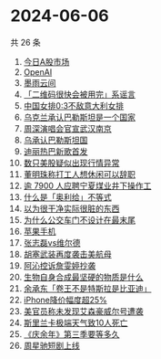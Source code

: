 # 2024-06-06

共 26 条

<!-- BEGIN -->
<!-- 最后更新时间 Thu Jun 06 2024 19:07:23 GMT+0800 (China Standard Time) -->

1. [今日A股市场](https://www.zhihu.com/search?q=%E4%BB%8A%E6%97%A5A%E8%82%A1%E5%B8%82%E5%9C%BA)
1. [OpenAI](https://www.zhihu.com/search?q=OpenAI)
1. [墨雨云间](https://www.zhihu.com/search?q=%E5%A2%A8%E9%9B%A8%E4%BA%91%E9%97%B4)
1. [「二维码很快会被用完」系谣言](https://www.zhihu.com/search?q=%E3%80%8C%E4%BA%8C%E7%BB%B4%E7%A0%81%E5%BE%88%E5%BF%AB%E4%BC%9A%E8%A2%AB%E7%94%A8%E5%AE%8C%E3%80%8D%E7%B3%BB%E8%B0%A3%E8%A8%80)
1. [中国女排0:3不敌意大利女排](https://www.zhihu.com/search?q=%E4%B8%AD%E5%9B%BD%E5%A5%B3%E6%8E%920%3A3%E4%B8%8D%E6%95%8C%E6%84%8F%E5%A4%A7%E5%88%A9%E5%A5%B3%E6%8E%92)
1. [乌克兰承认巴勒斯坦是一个国家](https://www.zhihu.com/search?q=%E4%B9%8C%E5%85%8B%E5%85%B0%E6%89%BF%E8%AE%A4%E5%B7%B4%E5%8B%92%E6%96%AF%E5%9D%A6%E6%98%AF%E4%B8%80%E4%B8%AA%E5%9B%BD%E5%AE%B6)
1. [周深演唱会官宣武汉南京](https://www.zhihu.com/search?q=%E5%91%A8%E6%B7%B1%E6%BC%94%E5%94%B1%E4%BC%9A%E5%AE%98%E5%AE%A3%E6%AD%A6%E6%B1%89%E5%8D%97%E4%BA%AC)
1. [乌承认巴勒斯坦国](https://www.zhihu.com/search?q=%E4%B9%8C%E6%89%BF%E8%AE%A4%E5%B7%B4%E5%8B%92%E6%96%AF%E5%9D%A6%E5%9B%BD)
1. [迪丽热巴新歌首发](https://www.zhihu.com/search?q=%E8%BF%AA%E4%B8%BD%E7%83%AD%E5%B7%B4%E6%96%B0%E6%AD%8C%E9%A6%96%E5%8F%91)
1. [数只美股疑似出现行情异常](https://www.zhihu.com/search?q=%E6%95%B0%E5%8F%AA%E7%BE%8E%E8%82%A1%E7%96%91%E4%BC%BC%E5%87%BA%E7%8E%B0%E8%A1%8C%E6%83%85%E5%BC%82%E5%B8%B8)
1. [董明珠称打工人想休闲可以辞职](https://www.zhihu.com/search?q=%E8%91%A3%E6%98%8E%E7%8F%A0%E7%A7%B0%E6%89%93%E5%B7%A5%E4%BA%BA%E6%83%B3%E4%BC%91%E9%97%B2%E5%8F%AF%E4%BB%A5%E8%BE%9E%E8%81%8C)
1. [逾 7900 人应聘宁夏煤业井下操作工](https://www.zhihu.com/search?q=%E9%80%BE%207900%20%E4%BA%BA%E5%BA%94%E8%81%98%E5%AE%81%E5%A4%8F%E7%85%A4%E4%B8%9A%E4%BA%95%E4%B8%8B%E6%93%8D%E4%BD%9C%E5%B7%A5)
1. [什么是「奥利给」不等式](https://www.zhihu.com/search?q=%E4%BB%80%E4%B9%88%E6%98%AF%E3%80%8C%E5%A5%A5%E5%88%A9%E7%BB%99%E3%80%8D%E4%B8%8D%E7%AD%89%E5%BC%8F)
1. [以为很干净实际很脏的东西](https://www.zhihu.com/search?q=%E4%BB%A5%E4%B8%BA%E5%BE%88%E5%B9%B2%E5%87%80%E5%AE%9E%E9%99%85%E5%BE%88%E8%84%8F%E7%9A%84%E4%B8%9C%E8%A5%BF)
1. [为什么公交车门不设计在最末尾](https://www.zhihu.com/search?q=%E4%B8%BA%E4%BB%80%E4%B9%88%E5%85%AC%E4%BA%A4%E8%BD%A6%E9%97%A8%E4%B8%8D%E8%AE%BE%E8%AE%A1%E5%9C%A8%E6%9C%80%E6%9C%AB%E5%B0%BE)
1. [苹果手机](https://www.zhihu.com/search?q=%E8%8B%B9%E6%9E%9C%E6%89%8B%E6%9C%BA)
1. [张志磊vs维尔德](https://www.zhihu.com/search?q=%E5%BC%A0%E5%BF%97%E7%A3%8Avs%E7%BB%B4%E5%B0%94%E5%BE%B7)
1. [胡塞武装再度袭击美航母](https://www.zhihu.com/search?q=%E8%83%A1%E5%A1%9E%E6%AD%A6%E8%A3%85%E5%86%8D%E5%BA%A6%E8%A2%AD%E5%87%BB%E7%BE%8E%E8%88%AA%E6%AF%8D)
1. [阿沁控诉詹雯婷抄袭](https://www.zhihu.com/search?q=%E9%98%BF%E6%B2%81%E6%8E%A7%E8%AF%89%E8%A9%B9%E9%9B%AF%E5%A9%B7%E6%8A%84%E8%A2%AD)
1. [生物自身合成最坚硬的物质是什么](https://www.zhihu.com/search?q=%E7%94%9F%E7%89%A9%E8%87%AA%E8%BA%AB%E5%90%88%E6%88%90%E6%9C%80%E5%9D%9A%E7%A1%AC%E7%9A%84%E7%89%A9%E8%B4%A8%E6%98%AF%E4%BB%80%E4%B9%88)
1. [余承东「卷王不是特斯拉是比亚迪」](https://www.zhihu.com/search?q=%E4%BD%99%E6%89%BF%E4%B8%9C%E3%80%8C%E5%8D%B7%E7%8E%8B%E4%B8%8D%E6%98%AF%E7%89%B9%E6%96%AF%E6%8B%89%E6%98%AF%E6%AF%94%E4%BA%9A%E8%BF%AA%E3%80%8D)
1. [iPhone降价幅度超25%](https://www.zhihu.com/search?q=iPhone%E9%99%8D%E4%BB%B7%E5%B9%85%E5%BA%A6%E8%B6%8525%25)
1. [美官员称未发现艾森豪威尔号遭袭](https://www.zhihu.com/search?q=%E7%BE%8E%E5%AE%98%E5%91%98%E7%A7%B0%E6%9C%AA%E5%8F%91%E7%8E%B0%E8%89%BE%E6%A3%AE%E8%B1%AA%E5%A8%81%E5%B0%94%E5%8F%B7%E9%81%AD%E8%A2%AD)
1. [斯里兰卡极端天气致10人死亡](https://www.zhihu.com/search?q=%E6%96%AF%E9%87%8C%E5%85%B0%E5%8D%A1%E6%9E%81%E7%AB%AF%E5%A4%A9%E6%B0%94%E8%87%B410%E4%BA%BA%E6%AD%BB%E4%BA%A1)
1. [《庆余年》第三季要等多久](https://www.zhihu.com/search?q=%E3%80%8A%E5%BA%86%E4%BD%99%E5%B9%B4%E3%80%8B%E7%AC%AC%E4%B8%89%E5%AD%A3%E8%A6%81%E7%AD%89%E5%A4%9A%E4%B9%85)
1. [周星驰短剧上线](https://www.zhihu.com/search?q=%E5%91%A8%E6%98%9F%E9%A9%B0%E7%9F%AD%E5%89%A7%E4%B8%8A%E7%BA%BF)

<!-- END -->
